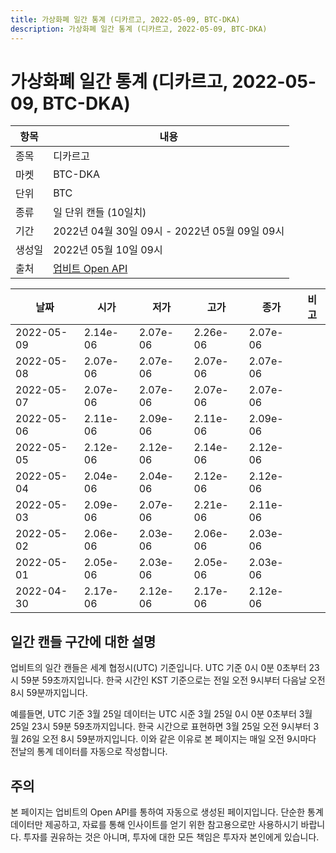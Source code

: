 ```yaml
---
title: 가상화폐 일간 통계 (디카르고, 2022-05-09, BTC-DKA)
description: 가상화폐 일간 통계 (디카르고, 2022-05-09, BTC-DKA)
---
```



가상화폐 일간 통계 (디카르고, 2022-05-09, BTC-DKA)
===

|항목|내용|
|--|--|
|종목|디카르고|
|마켓|BTC-DKA|
|단위|BTC|
|종류|일 단위 캔들 (10일치)|
|기간|2022년 04월 30일 09시 - 2022년 05월 09일 09시|
|생성일|2022년 05월 10일 09시|
|출처|[업비트 Open API](https://docs.upbit.com)|


|날짜|시가|저가|고가|종가|비고|
|--|--|--|--|--|--|
|2022-05-09|2.14e-06|2.07e-06|2.26e-06|2.07e-06|    |
|2022-05-08|2.07e-06|2.07e-06|2.07e-06|2.07e-06|    |
|2022-05-07|2.07e-06|2.07e-06|2.07e-06|2.07e-06|    |
|2022-05-06|2.11e-06|2.09e-06|2.11e-06|2.09e-06|    |
|2022-05-05|2.12e-06|2.12e-06|2.14e-06|2.12e-06|    |
|2022-05-04|2.04e-06|2.04e-06|2.12e-06|2.12e-06|    |
|2022-05-03|2.09e-06|2.07e-06|2.21e-06|2.11e-06|    |
|2022-05-02|2.06e-06|2.03e-06|2.06e-06|2.03e-06|    |
|2022-05-01|2.05e-06|2.03e-06|2.05e-06|2.03e-06|    |
|2022-04-30|2.17e-06|2.12e-06|2.17e-06|2.12e-06|    |


일간 캔들 구간에 대한 설명
---


업비트의 일간 캔들은 세계 협정시(UTC) 기준입니다. 
UTC 기준 0시 0분 0초부터 23시 59분 59초까지입니다. 
한국 시간인 KST 기준으로는 전일 오전 9시부터 다음날 오전 8시 59분까지입니다. 


예를들면, UTC 기준 3월 25일 데이터는 UTC 시준 3월 25일 0시 0분 0초부터 3월 25일 23시 59분 59초까지입니다. 
한국 시간으로 표현하면 3월 25일 오전 9시부터 3월 26일 오전 8시 59분까지입니다. 
이와 같은 이유로 본 페이지는 매일 오전 9시마다 전날의 통계 데이터를 자동으로 작성합니다. 


주의
---


본 페이지는 업비트의 Open API를 통하여 자동으로 생성된 페이지입니다. 
단순한 통계 데이터만 제공하고, 자료를 통해 인사이트를 얻기 위한 참고용으로만 사용하시기 바랍니다. 
투자를 권유하는 것은 아니며, 투자에 대한 모든 책임은 투자자 본인에게 있습니다. 
